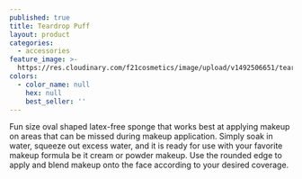 ```yaml
---
published: true
title: Teardrop Puff
layout: product
categories:
  - accessories
feature_image: >-
  https://res.cloudinary.com/f21cosmetics/image/upload/v1492506651/teardrop_puff.jpg
colors:
  - color_name: null
    hex: null
    best_seller: ''
---
```

Fun size oval shaped latex-free sponge that works best at applying makeup on areas that can be missed during makeup application. Simply soak in water, squeeze out excess water, and it is ready for use with your favorite makeup formula be it cream or powder makeup. Use the rounded edge to apply and blend makeup onto the face according to your desired coverage.
